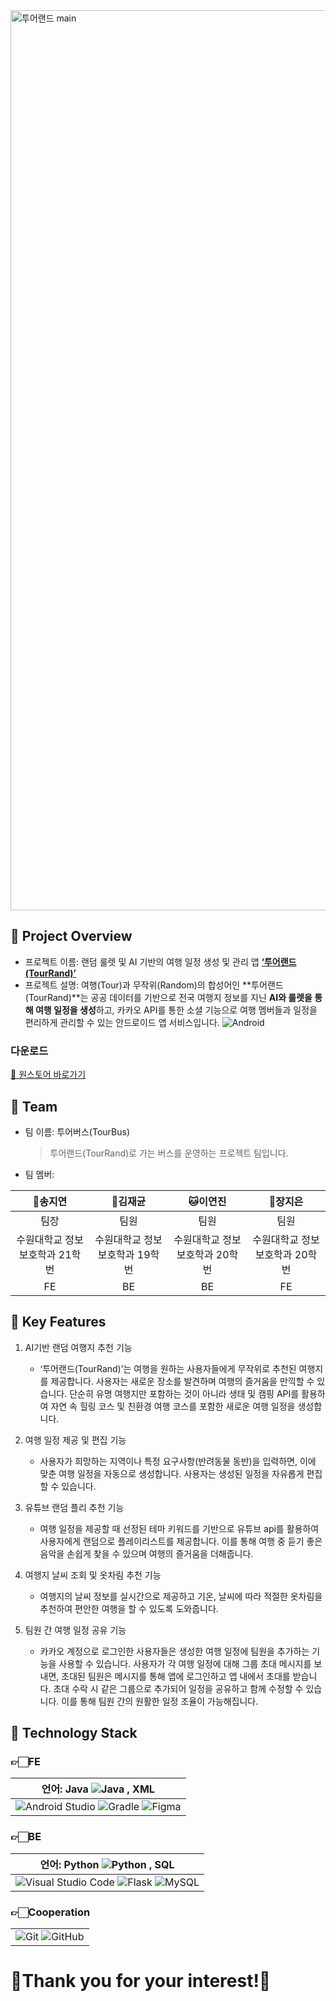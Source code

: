 <img width="1440" alt="투어랜드 main" src="https://github.com/user-attachments/assets/87bd1d38-4a30-40ae-9e64-c22c63f4f9cd">

## 🎡 Project Overview
- 프로젝트 이름: 랜덤 룰렛 및 AI 기반의 여행 일정 생성 및 관리 앱 **<u>‘투어랜드(TourRand)’</u>**
- 프로젝트 설명: 여행(Tour)과 무작위(Random)의 합성어인 **투어랜드(TourRand)**는 공공 데이터를 기반으로 전국 여행지 정보를 지닌 **AI와 룰렛을 통해 여행 일정을 생성**하고, 카카오 API를 통한 소셜 기능으로 여행 멤버들과 일정을 편리하게 관리할 수 있는 안드로이드 앱 서비스입니다.
![Android](https://img.shields.io/badge/Android-3DDC84?style=for-the-badge&logo=android&logoColor=white)

### 다운로드
[🚀 원스토어 바로가기](https://m.onestore.co.kr/ko-kr/apps/appsDetail.omp?prodId=0000778517&scYn=Y)

## 🎡 Team
- 팀 이름: 투어버스(TourBus)
  > 투어랜드(TourRand)로 가는 버스를 운영하는 프로젝트 팀입니다.
- 팀 멤버:

| 🦊송지연 | 🐶김재균 | 🐱이연진 | 🐰장지은 |
| :---: | :---: | :---: | :---: |
| 팀장 | 팀원 | 팀원 | 팀원 |
| 수원대학교 정보보호학과 21학번 | 수원대학교 정보보호학과 19학번 | 수원대학교 정보보호학과 20학번 | 수원대학교 정보보호학과 20학번 |
| FE | BE | BE | FE |

## 🎡 Key Features
1. AI기반 랜덤 여행지 추천 기능 
    - ‘투어랜드(TourRand)’는 여행을 원하는 사용자들에게 무작위로 추천된 여행지를 제공합니다. 사용자는 새로운 장소를 발견하며 여행의 즐거움을 만끽할 수 있습니다. 단순히 유명 여행지만 포함하는 것이 아니라 생태 및 캠핑 API를 활용하여 자연 속 힐링 코스 및 친환경 여행 코스를 포함한 새로운 여행 일정을 생성합니다. 
   
2. 여행 일정 제공 및 편집 기능
    - 사용자가 희망하는 지역이나 특정 요구사항(반려동물 동반)을 입력하면, 이에 맞춘 여행 일정을 자동으로 생성합니다. 사용자는 생성된 일정을 자유롭게 편집할 수 있습니다.

3. 유튜브 랜덤 플리 추천 기능 
    - 여행 일정을 제공할 때 선정된 테마 키워드를 기반으로 유튜브 api를 활용하여 사용자에게 랜덤으로 플레이리스트를 제공합니다. 이를 통해 여행 중 듣기 좋은 음악을 손쉽게 찾을 수 있으며 여행의 즐거움을 더해줍니다. 

4. 여행지 날씨 조회 및 옷차림 추천 기능 
    - 여행지의 날씨 정보를 실시간으로 제공하고 기온, 날씨에 따라 적절한 옷차림을 추천하여 편안한 여행을 할 수 있도록 도와줍니다. 

5. 팀원 간 여행 일정 공유 기능 
    - 카카오 계정으로 로그인한 사용자들은 생성한 여행 일정에 팀원을 추가하는 기능을 사용할 수 있습니다. 사용자가 각 여행 일정에 대해 그룹 초대 메시지를 보내면, 초대된 팀원은 메시지를 통해 앱에 로그인하고 앱 내에서 초대를 받습니다. 초대 수락 시 같은 그룹으로 추가되어 일정을 공유하고 함께 수정할 수 있습니다. 이를 통해 팀원 간의 원활한 일정 조율이 가능해집니다.

## 🎡 Technology Stack
### 👉🏻FE

| 언어: Java ![Java](https://img.shields.io/badge/java-%23ED8B00.svg?style=for-the-badge&logo=openjdk&logoColor=white) , XML  |
| :---: |
| ![Android Studio](https://img.shields.io/badge/android%20studio-346ac1?style=for-the-badge&logo=android%20studio&logoColor=white) ![Gradle](https://img.shields.io/badge/Gradle-02303A.svg?style=for-the-badge&logo=Gradle&logoColor=white) ![Figma](https://img.shields.io/badge/figma-%23F24E1E.svg?style=for-the-badge&logo=figma&logoColor=white) |

### 👉🏻BE

| 언어: Python ![Python](https://img.shields.io/badge/python-3670A0?style=for-the-badge&logo=python&logoColor=ffdd54) , SQL |
| :---: |
| ![Visual Studio Code](https://img.shields.io/badge/Visual%20Studio%20Code-0078d7.svg?style=for-the-badge&logo=visual-studio-code&logoColor=white) ![Flask](https://img.shields.io/badge/flask-%23000.svg?style=for-the-badge&logo=flask&logoColor=white) ![MySQL](https://img.shields.io/badge/mysql-4479A1.svg?style=for-the-badge&logo=mysql&logoColor=white) |

### 👉🏻Cooperation

|  |
| :---: |
| ![Git](https://img.shields.io/badge/git-%23F05033.svg?style=for-the-badge&logo=git&logoColor=white) ![GitHub](https://img.shields.io/badge/github-%23121011.svg?style=for-the-badge&logo=github&logoColor=white) |


# 🩶Thank you for your interest!🩶
